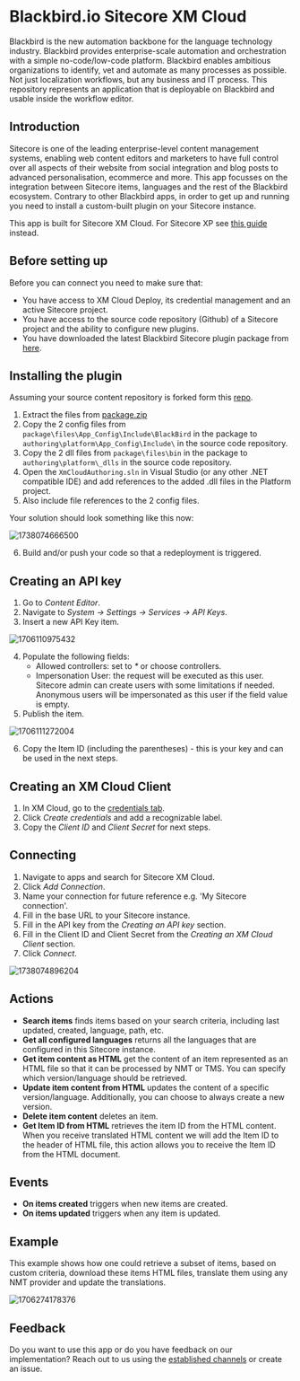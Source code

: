 # Blackbird.io Sitecore XM Cloud

Blackbird is the new automation backbone for the language technology industry. Blackbird provides enterprise-scale automation and orchestration with a simple no-code/low-code platform. Blackbird enables ambitious organizations to identify, vet and automate as many processes as possible. Not just localization workflows, but any business and IT process. This repository represents an application that is deployable on Blackbird and usable inside the workflow editor.

## Introduction

<!-- begin docs -->

Sitecore is one of the leading enterprise-level content management systems, enabling web content editors and marketers to have full control over all aspects of their website from social integration and blog posts to advanced personalisation, ecommerce and more. This app focusses on the integration between Sitecore items, languages and the rest of the Blackbird ecosystem. Contrary to other Blackbird apps, in order to get up and running you need to install a custom-built plugin on your Sitecore instance.

This app is built for Sitecore XM Cloud. For Sitecore XP see [this guide](https://docs.blackbird.io/apps/sitecore-xp/) instead.

## Before setting up

Before you can connect you need to make sure that:

- You have access to XM Cloud Deploy, its credential management and an active Sitecore project.
- You have access to the source code repository (Github) of a Sitecore project and the ability to configure new plugins.
- You have downloaded the latest Blackbird Sitecore plugin package from [here](https://docs.blackbird.io/sitecore/package.zip).

## Installing the plugin

Assuming your source content repository is forked form this [repo](https://github.com/sitecorelabs/xmcloud-foundation-head).

1. Extract the files from [package.zip](https://docs.blackbird.io/sitecore/package.zip)
2. Copy the 2 config files from `package\files\App_Config\Include\BlackBird` in the package to `authoring\platform\App_Config\Include\` in the source code repository.
3. Copy the 2 dll files from `package\files\bin` in the package to `authoring\platform\_dlls` in the source code repository.
4. Open the `XmCloudAuthoring.sln` in Visual Studio (or any other .NET compatible IDE) and add references to the added .dll files in the Platform project.
5. Also include file references to the 2 config files.

Your solution should look something like this now:

![1738074666500](image/README/1738074666500.png)

6. Build and/or push your code so that a redeployment is triggered.

## Creating an API key

1. Go to _Content Editor_.
2. Navigate to _System -> Settings -> Services -> API Keys_.
3. Insert a new API Key item.

![1706110975432](image/README/1706110975432.png)

4. Populate the following fields:
   - Allowed controllers: set to _\*_ or choose controllers.
   - Impersonation User: the request will be executed as this user. Sitecore admin can create users with some limitations if needed. Anonymous users will be impersonated as this user if the field value is empty.
5. Publish the item.

![1706111272004](image/README/1706111272004.png)

6. Copy the Item ID (including the parentheses) - this is your key and can be used in the next steps.

## Creating an XM Cloud Client

1. In XM Cloud, go to the [credentials tab](https://deploy.sitecorecloud.io/credentials).
2. Click _Create credentials_ and add a recognizable label.
3. Copy the _Client ID_ and _Client Secret_ for next steps.

## Connecting

1. Navigate to apps and search for Sitecore XM Cloud.
2. Click _Add Connection_.
3. Name your connection for future reference e.g. 'My Sitecore connection'.
4. Fill in the base URL to your Sitecore instance.
5. Fill in the API key from the _Creating an API key_ section.
6. Fill in the Client ID and Client Secret from the  _Creating an XM Cloud Client_ section.
7. Click _Connect_.

![1738074896204](image/README/1738074896204.png)

## Actions

- **Search items** finds items based on your search criteria, including last updated, created, language, path, etc.
- **Get all configured languages** returns all the languages that are configured in this Sitecore instance.
- **Get item content as HTML** get the content of an item represented as an HTML file so that it can be processed by NMT or TMS. You can specify which version/language should be retrieved.
- **Update item content from HTML** updates the content of a specific version/language. Additionally, you can choose to always create a new version.
- **Delete item content** deletes an item.
- **Get Item ID from HTML** retrieves the item ID from the HTML content. When you receive translated HTML content we will add the Item ID to the header of HTML file, this action allows you to receive the Item ID from the HTML document.

## Events

- **On items created** triggers when new items are created.
- **On items updated** triggers when any item is updated.

## Example

This example shows how one could retrieve a subset of items, based on custom criteria, download these items HTML files, translate them using any NMT provider and update the translations.

![1706274178376](image/README/1706274178376.png)

## Feedback

Do you want to use this app or do you have feedback on our implementation? Reach out to us using the [established channels](https://www.blackbird.io/) or create an issue.

<!-- end docs -->
